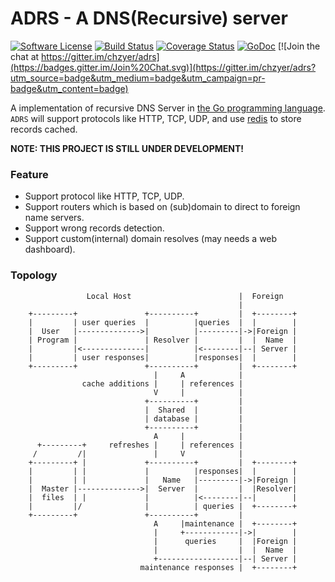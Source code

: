 # ADRS - A DNS(Recursive) server

[![Software License](https://img.shields.io/badge/license-MIT-brightgreen.svg)](LICENSE.md)
[![Build Status](https://travis-ci.org/chzyer/adrs.svg?branch=master)](https://travis-ci.org/chzyer/adrs)
[![Coverage Status](https://coveralls.io/repos/chzyer/adrs/badge.svg?branch=master)](https://coveralls.io/r/chzyer/adrs?branch=master)
[![GoDoc](https://godoc.org/github.com/chzyer/adrs?status.svg)](https://godoc.org/github.com/chzyer/adrs)
[![Join the chat at https://gitter.im/chzyer/adrs](https://badges.gitter.im/Join%20Chat.svg)](https://gitter.im/chzyer/adrs?utm_source=badge&utm_medium=badge&utm_campaign=pr-badge&utm_content=badge)


A implementation of recursive DNS Server in [the Go programming language](https://golang.org).   
`ADRS` will support protocols like HTTP, TCP, UDP, and use [redis](http://redis.io) to store records cached.

**NOTE: THIS PROJECT IS STILL UNDER DEVELOPMENT!**

### Feature
* Support protocol like HTTP, TCP, UDP.
* Support routers which is based on (sub)domain to direct to foreign name servers.
* Support wrong records detection.
* Support custom(internal) domain resolves (may needs a web dashboard).

### Topology
```
                 Local Host                        |  Foreign
                                                   |
    +---------+               +----------+         |  +--------+
    |         | user queries  |          |queries  |  |        |
    |  User   |-------------->|          |---------|->|Foreign |
    | Program |               | Resolver |         |  |  Name  |
    |         |<--------------|          |<--------|--| Server |
    |         | user responses|          |responses|  |        |
    +---------+               +----------+         |  +--------+
                                |     A            |
                cache additions |     | references |
                                V     |            |
                              +----------+         |
                              |  Shared  |         |
                              | database |         |
                              +----------+         |
                                A     |            |
      +---------+     refreshes |     | references |
     /         /|               |     V            |
    +---------+ |             +----------+         |  +--------+
    |         | |             |          |responses|  |        |
    |         | |             |   Name   |---------|->|Foreign |
    |  Master |-------------->|  Server  |         |  |Resolver|
    |  files  | |             |          |<--------|--|        |
    |         |/              |          | queries |  +--------+
    +---------+               +----------+         |
                                A     |maintenance |  +--------+
                                |     +------------|->|        |
                                |      queries     |  |Foreign |
                                |                  |  |  Name  |
                                +------------------|--| Server |
                             maintenance responses |  +--------+
```
